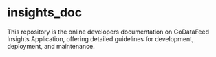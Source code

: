 # insights_doc
This repository is the online developers documentation on GoDataFeed Insights Application, offering detailed guidelines for development, deployment, and maintenance. 
